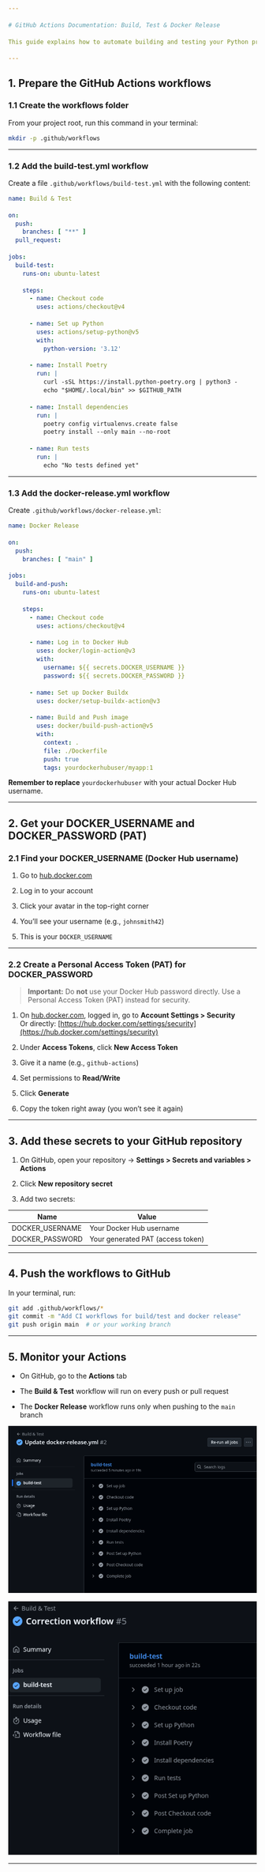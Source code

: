 ```yaml
---

# GitHub Actions Documentation: Build, Test & Docker Release

This guide explains how to automate building and testing your Python project, then build and push a Docker image to Docker Hub using GitHub Actions.

---
```


## 1. Prepare the GitHub Actions workflows

### 1.1 Create the workflows folder

From your project root, run this command in your terminal:

```bash
mkdir -p .github/workflows
```

---

### 1.2 Add the build-test.yml workflow

Create a file `.github/workflows/build-test.yml` with the following content:

```yaml
name: Build & Test

on:
  push:
    branches: [ "**" ]
  pull_request:

jobs:
  build-test:
    runs-on: ubuntu-latest

    steps:
      - name: Checkout code
        uses: actions/checkout@v4

      - name: Set up Python
        uses: actions/setup-python@v5
        with:
          python-version: '3.12'

      - name: Install Poetry
        run: |
          curl -sSL https://install.python-poetry.org | python3 -
          echo "$HOME/.local/bin" >> $GITHUB_PATH

      - name: Install dependencies
        run: |
          poetry config virtualenvs.create false
          poetry install --only main --no-root

      - name: Run tests
        run: |
          echo "No tests defined yet"
```

---

### 1.3 Add the docker-release.yml workflow

Create `.github/workflows/docker-release.yml`:

```yaml
name: Docker Release

on:
  push:
    branches: [ "main" ]

jobs:
  build-and-push:
    runs-on: ubuntu-latest

    steps:
      - name: Checkout code
        uses: actions/checkout@v4

      - name: Log in to Docker Hub
        uses: docker/login-action@v3
        with:
          username: ${{ secrets.DOCKER_USERNAME }}
          password: ${{ secrets.DOCKER_PASSWORD }}

      - name: Set up Docker Buildx
        uses: docker/setup-buildx-action@v3

      - name: Build and Push image
        uses: docker/build-push-action@v5
        with:
          context: .
          file: ./Dockerfile
          push: true
          tags: yourdockerhubuser/myapp:1
```

**Remember to replace** `yourdockerhubuser` with your actual Docker Hub username.

---

## 2. Get your DOCKER_USERNAME and DOCKER_PASSWORD (PAT)

### 2.1 Find your DOCKER_USERNAME (Docker Hub username)

1. Go to [hub.docker.com](https://hub.docker.com/)
    
2. Log in to your account
    
3. Click your avatar in the top-right corner
    
4. You’ll see your username (e.g., `johnsmith42`)
    
5. This is your `DOCKER_USERNAME`
    

---

### 2.2 Create a Personal Access Token (PAT) for DOCKER_PASSWORD

> **Important:** Do **not** use your Docker Hub password directly. Use a Personal Access Token (PAT) instead for security.

1. On [hub.docker.com](https://hub.docker.com/), logged in, go to **Account Settings > Security**  
    Or directly: [https://hub.docker.com/settings/security](https://hub.docker.com/settings/security)
    
2. Under **Access Tokens**, click **New Access Token**
    
3. Give it a name (e.g., `github-actions`)
    
4. Set permissions to **Read/Write**
    
5. Click **Generate**
    
6. Copy the token right away (you won’t see it again)
    

---

## 3. Add these secrets to your GitHub repository

1. On GitHub, open your repository → **Settings > Secrets and variables > Actions**
    
2. Click **New repository secret**
    
3. Add two secrets:
    

|Name|Value|
|---|---|
|DOCKER_USERNAME|Your Docker Hub username|
|DOCKER_PASSWORD|Your generated PAT (access token)|

---

## 4. Push the workflows to GitHub

In your terminal, run:

```bash
git add .github/workflows/*
git commit -m "Add CI workflows for build/test and docker release"
git push origin main  # or your working branch
```

---

## 5. Monitor your Actions

- On GitHub, go to the **Actions** tab
    
- The **Build & Test** workflow will run on every push or pull request
    
- The **Docker Release** workflow runs only when pushing to the `main` branch
    

![07_build_and_push.png](Pieces_jointes/07_build_and_push.png)

![08_build_test.png](Pieces_jointes/08_build_test.png)

---
